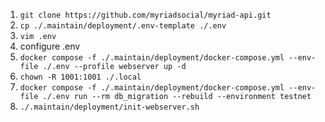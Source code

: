 1. ```git clone https://github.com/myriadsocial/myriad-api.git```
2. ```cp ./.maintain/deployment/.env-template ./.env```
3. ```vim .env```
4. configure .env
5. ```docker compose -f ./.maintain/deployment/docker-compose.yml --env-file ./.env --profile webserver up -d```
6. ```chown -R 1001:1001 ./.local``` 
7. ```docker compose -f ./.maintain/deployment/docker-compose.yml --env-file ./.env run --rm db_migration --rebuild --environment testnet```
8. ```./.maintain/deployment/init-webserver.sh```
